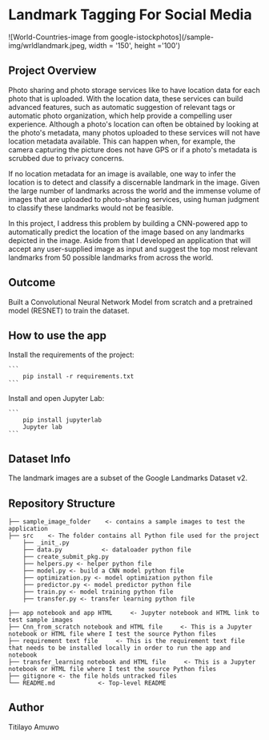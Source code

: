# Landmark Tagging For Social Media

![World-Countries-image from google-istockphotos](/sample-img/wrldlandmark.jpeg, width = '150', height ='100')

## Project Overview

Photo sharing and photo storage services like to have location data for each photo that is uploaded. With the location data, these services can build advanced features, such as automatic suggestion of relevant tags or automatic photo organization, which help provide a compelling user experience. Although a photo's location can often be obtained by looking at the photo's metadata, many photos uploaded to these services will not have location metadata available. This can happen when, for example, the camera capturing the picture does not have GPS or if a photo's metadata is scrubbed due to privacy concerns.

If no location metadata for an image is available, one way to infer the location is to detect and classify a discernable landmark in the image. Given the large number of landmarks across the world and the immense volume of images that are uploaded to photo-sharing services, using human judgment to classify these landmarks would not be feasible.

In this project, I address this problem by building a CNN-powered app to automatically predict the location of the image based on any landmarks depicted in the image. Aside from that I developed an application that will accept any user-supplied image as input and suggest the top most relevant landmarks from 50 possible landmarks from across the world.

## Outcome

Built a Convolutional Neural Network Model from scratch and a pretrained model (RESNET) to train the dataset. 

## How to use the app

Install the requirements of the project:

    ```
        pip install -r requirements.txt
    ```
Install and open Jupyter Lab:
	
	```
        pip install jupyterlab
		Jupyter lab
	```

## Dataset Info

The landmark images are a subset of the Google Landmarks Dataset v2. 

## Repository Structure



  	├── sample_image_folder    <- contains a sample images to test the application
  	├── src    <- The folder contains all Python file used for the project
  		├── _init_.py             
  		├── data.py           <- dataloader python file
   		├── create_submit_pkg.py 
    	├── helpers.py <- helper python file
     	├── model.py <- build a CNN model python file
      	├── optimization.py <- model optimization python file
       	├── predictor.py <- model predictor python file
		├── train.py <- model training python file
 		├── transfer.py <- transfer learning python file
  
  	├── app notebook and app HTML     <- Jupyter notebook and HTML link to test sample images
  	├── Cnn_from_scratch notebook and HTML file     <- This is a Jupyter notebook or HTML file where I test the source Python files
  	├── requirement text file     <- This is the requirement text file that needs to be installed locally in order to run the app and notebook
  	├── transfer_learning notebook and HTML file     <- This is a Jupyter notebook or HTML file where I test the source Python files
  	├── gitignore <- the file holds untracked files
  	└── README.md            <- Top-level README

  ## Author

  Titilayo Amuwo
